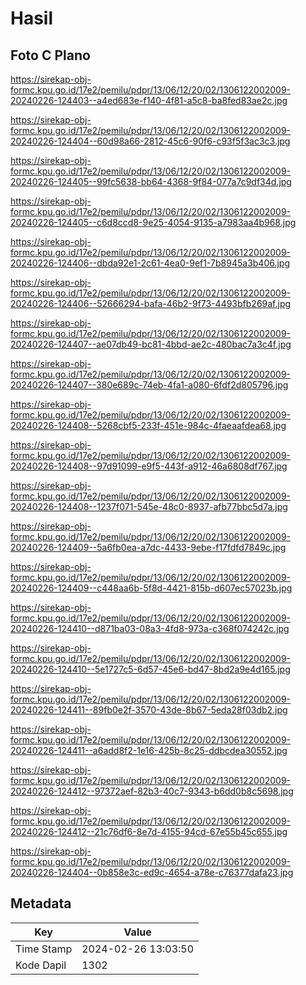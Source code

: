 # Hasil

## Foto C Plano

https://sirekap-obj-formc.kpu.go.id/17e2/pemilu/pdpr/13/06/12/20/02/1306122002009-20240226-124403--a4ed683e-f140-4f81-a5c8-ba8fed83ae2c.jpg

https://sirekap-obj-formc.kpu.go.id/17e2/pemilu/pdpr/13/06/12/20/02/1306122002009-20240226-124404--60d98a66-2812-45c6-90f6-c93f5f3ac3c3.jpg

https://sirekap-obj-formc.kpu.go.id/17e2/pemilu/pdpr/13/06/12/20/02/1306122002009-20240226-124405--99fc5638-bb64-4368-9f84-077a7c9df34d.jpg

https://sirekap-obj-formc.kpu.go.id/17e2/pemilu/pdpr/13/06/12/20/02/1306122002009-20240226-124405--c6d8ccd8-9e25-4054-9135-a7983aa4b968.jpg

https://sirekap-obj-formc.kpu.go.id/17e2/pemilu/pdpr/13/06/12/20/02/1306122002009-20240226-124406--dbda92e1-2c61-4ea0-9ef1-7b8945a3b406.jpg

https://sirekap-obj-formc.kpu.go.id/17e2/pemilu/pdpr/13/06/12/20/02/1306122002009-20240226-124406--52666294-bafa-46b2-9f73-4493bfb269af.jpg

https://sirekap-obj-formc.kpu.go.id/17e2/pemilu/pdpr/13/06/12/20/02/1306122002009-20240226-124407--ae07db49-bc81-4bbd-ae2c-480bac7a3c4f.jpg

https://sirekap-obj-formc.kpu.go.id/17e2/pemilu/pdpr/13/06/12/20/02/1306122002009-20240226-124407--380e689c-74eb-4fa1-a080-6fdf2d805796.jpg

https://sirekap-obj-formc.kpu.go.id/17e2/pemilu/pdpr/13/06/12/20/02/1306122002009-20240226-124408--5268cbf5-233f-451e-984c-4faeaafdea68.jpg

https://sirekap-obj-formc.kpu.go.id/17e2/pemilu/pdpr/13/06/12/20/02/1306122002009-20240226-124408--97d91099-e9f5-443f-a912-46a6808df767.jpg

https://sirekap-obj-formc.kpu.go.id/17e2/pemilu/pdpr/13/06/12/20/02/1306122002009-20240226-124408--1237f071-545e-48c0-8937-afb77bbc5d7a.jpg

https://sirekap-obj-formc.kpu.go.id/17e2/pemilu/pdpr/13/06/12/20/02/1306122002009-20240226-124409--5a6fb0ea-a7dc-4433-9ebe-f17fdfd7849c.jpg

https://sirekap-obj-formc.kpu.go.id/17e2/pemilu/pdpr/13/06/12/20/02/1306122002009-20240226-124409--c448aa6b-5f8d-4421-815b-d607ec57023b.jpg

https://sirekap-obj-formc.kpu.go.id/17e2/pemilu/pdpr/13/06/12/20/02/1306122002009-20240226-124410--d871ba03-08a3-4fd8-973a-c368f074242c.jpg

https://sirekap-obj-formc.kpu.go.id/17e2/pemilu/pdpr/13/06/12/20/02/1306122002009-20240226-124410--5e1727c5-6d57-45e6-bd47-8bd2a9e4d165.jpg

https://sirekap-obj-formc.kpu.go.id/17e2/pemilu/pdpr/13/06/12/20/02/1306122002009-20240226-124411--89fb0e2f-3570-43de-8b67-5eda28f03db2.jpg

https://sirekap-obj-formc.kpu.go.id/17e2/pemilu/pdpr/13/06/12/20/02/1306122002009-20240226-124411--a6add8f2-1e16-425b-8c25-ddbcdea30552.jpg

https://sirekap-obj-formc.kpu.go.id/17e2/pemilu/pdpr/13/06/12/20/02/1306122002009-20240226-124412--97372aef-82b3-40c7-9343-b6dd0b8c5698.jpg

https://sirekap-obj-formc.kpu.go.id/17e2/pemilu/pdpr/13/06/12/20/02/1306122002009-20240226-124412--21c76df6-8e7d-4155-94cd-67e55b45c655.jpg

https://sirekap-obj-formc.kpu.go.id/17e2/pemilu/pdpr/13/06/12/20/02/1306122002009-20240226-124404--0b858e3c-ed9c-4654-a78e-c76377dafa23.jpg


## Metadata

| Key        | Value               |
| ---------- | ------------------- |
| Time Stamp | 2024-02-26 13:03:50 |
| Kode Dapil | 1302                |



